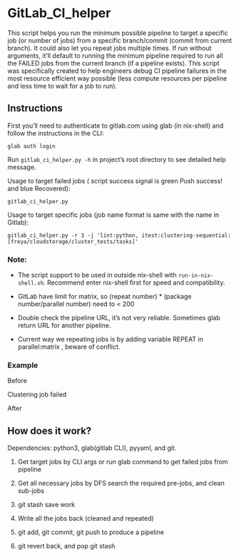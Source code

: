 # GitLab_CI_helper

This script helps you run the minimum possible pipeline to target a specific job (or number of jobs) from a specific branch/commit (commit from current branch). It could also let you repeat jobs multiple times. If run without arguments, it’ll default to running the minimum pipeline required to run all the FAILED jobs from the current branch (if a pipeline exists). This script was specifically created to help engineers debug CI pipeline failures in the most resource efficient way possible (less compute resources per pipeline and less time to wait for a job to run).

## Instructions

First you’ll need to authenticate to gitlab.com using glab (in nix-shell) and follow the instructions in the CLI:

`glab auth login`

Run `gitlab_ci_helper.py -h`  in project’s root directory to see detailed help message.

Usage to target failed jobs ( script success signal is  green Push success! and blue Recovered): 

`gitlab_ci_helper.py`

Usage to target specific jobs (job name format is same with the name in Gitlab): 

`gitlab_ci_helper.py -r 3 -j 'lint:python, itest:clustering-sequential: [freya/cloudstorage/cluster_tests/tasks]'`



### Note:

- The script support to be used in outside nix-shell with `run-in-nix-shell.sh`.  Recommend enter nix-shell first for speed and compatibility.

- GitLab have limit for matrix,  so (repeat number) * (package number/parallel number) need to < 200

- Double check the pipeline URL, it’s not very reliable. Sometimes glab return URL for another pipeline. 

- Current way we repeating jobs is  by adding variable REPEAT in parallel:matrix , beware of conflict.

### Example
Before

Clustering job failed

After



 

## How does it work?

Dependencies: python3, glab(gitlab CLI), pyyaml, and git.

1. Get target jobs by CLI args or run glab command to get failed jobs from pipeline

2. Get all necessary jobs by DFS search the required pre-jobs, and clean sub-jobs

3. git stash save work

4. Write all the jobs back (cleaned and repeated)

5. git add, git commit, git push to produce a pipeline

6. git revert back, and pop git stash

